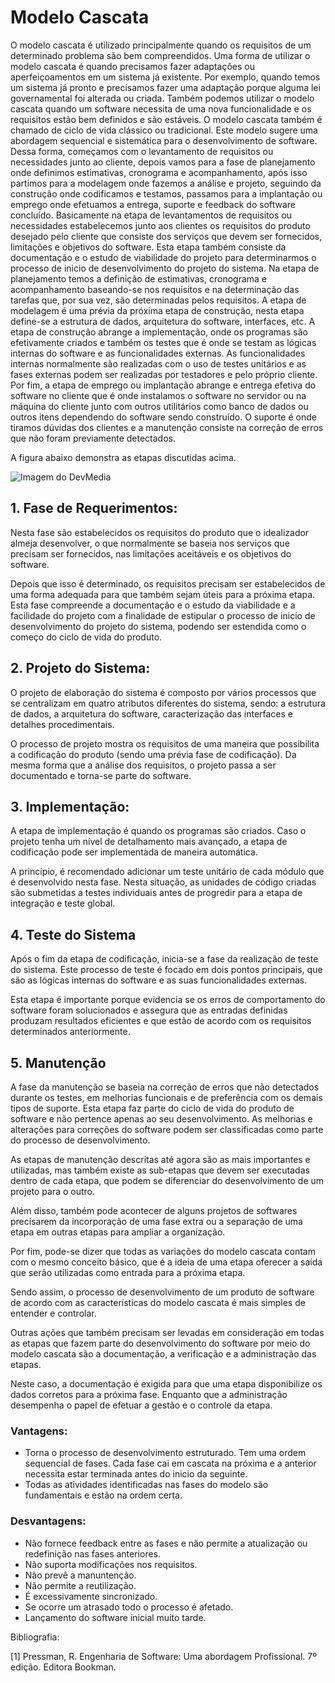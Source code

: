 # Modelo Cascata

O modelo cascata é utilizado principalmente quando os requisitos de um determinado
problema são bem compreendidos. Uma forma de utilizar o modelo cascata é quando precisamos
fazer adaptações ou aperfeiçoamentos em um sistema já existente. Por exemplo, quando
temos um sistema já pronto e precisamos fazer uma adaptação porque alguma lei governamental
foi alterada ou criada.
Também podemos utilizar o modelo cascata quando um software necessita de uma nova funcionalidade e os requisitos estão bem definidos e são estáveis.
O modelo cascata também é chamado de ciclo de vida clássico ou tradicional.
Este modelo sugere uma abordagem sequencial e sistemática para o desenvolvimento de software. Dessa forma, começamos com o levantamento
de requisitos ou necessidades junto ao cliente, depois vamos para a fase de planejamento onde definimos estimativas, cronograma e acompanhamento, após isso partimos para a modelagem
onde fazemos a análise e projeto, seguindo da construção onde codificamos e testamos, passamos para a implantação ou emprego onde efetuamos a entrega, suporte e feedback do software concluído.
Basicamente na etapa de levantamentos de requisitos ou necessidades estabelecemos junto aos clientes os requisitos do produto desejado pelo cliente
que consiste dos serviços que devem ser fornecidos, limitações e objetivos do software. Esta etapa também consiste da documentação e o estudo de viabilidade do projeto para determinarmos o processo de inicio de desenvolvimento do projeto do sistema. Na etapa de planejamento temos a definição de estimativas, cronograma e acompanhamento baseando-se nos requisitos e na determinação das tarefas que, por sua vez, são determinadas pelos requisitos. A etapa de modelagem é uma prévia da próxima etapa de construção, nesta etapa define-se a estrutura de dados, arquitetura do software, interfaces, etc. A etapa de construção abrange a implementação, onde os programas são efetivamente criados e também os testes que é onde se testam as lógicas internas do software e as funcionalidades externas. As funcionalidades internas normalmente são realizadas com o uso de testes unitários e as fases externas podem ser realizadas por testadores e pelo próprio cliente. Por fim, a etapa de emprego ou implantação abrange e entrega efetiva do software no cliente que é onde instalamos o software no servidor ou na máquina do cliente junto com outros utilitários como banco de dados ou outros itens dependendo do software sendo construído. O suporte é onde tiramos dúvidas dos clientes e a manutenção consiste na correção de erros que não foram previamente detectados.

A figura abaixo demonstra as etapas discutidas acima.   


![Imagem do DevMedia](https://i.imgur.com/coI72OP.png)

## 1. Fase de Requerimentos:   
Nesta fase são estabelecidos os requisitos do produto que o idealizador almeja desenvolver, o que normalmente se baseia nos serviços que precisam ser fornecidos, nas limitações aceitáveis e os objetivos do software.

Depois que isso é determinado, os requisitos precisam ser estabelecidos de uma forma adequada para que também sejam úteis para a próxima etapa. Esta fase compreende a documentação e o estudo da viabilidade e a facilidade do projeto com a finalidade de estipular o processo de inicio de desenvolvimento do projeto do sistema, podendo ser estendida como o começo do ciclo de vida do produto.

## 2. Projeto do Sistema:

O projeto de elaboração do sistema é composto por vários processos que se centralizam em quatro atributos diferentes do sistema, sendo: a estrutura de dados, a arquitetura do software, caracterização das interfaces e detalhes procedimentais.

O processo de projeto mostra os requisitos de uma maneira que possibilita a codificação do produto (sendo uma prévia fase de codificação). Da mesma forma que a análise dos requisitos, o projeto passa a ser documentado e torna-se parte do software.

## 3. Implementação:

A etapa de implementação é quando os programas são criados. Caso o projeto tenha um nível de detalhamento mais avançado, a etapa de codificação pode ser implementada de maneira automática.

A princípio, é recomendado adicionar um teste unitário de cada módulo que é desenvolvido nesta fase. Nesta situação, as unidades de código criadas são submetidas a testes individuais antes de progredir para a etapa de integração e teste global.

## 4. Teste do Sistema

Após o fim da etapa de codificação, inicia-se a fase da realização de teste do sistema. Este processo de teste é focado em dois pontos principais, que são as lógicas internas do software e as suas funcionalidades externas.

Esta etapa é importante porque evidencia se os erros de comportamento do software foram solucionados e assegura que as entradas definidas produzam resultados eficientes e que estão de acordo com os requisitos determinados anteriormente.

## 5. Manutenção

A fase da manutenção se baseia na correção de erros que não detectados durante os testes, em melhorias funcionais e de preferência com os demais tipos de suporte. Esta etapa faz parte do ciclo de vida do produto de software e não pertence apenas ao seu desenvolvimento. As melhorias e alterações para correções do software podem ser classificadas como parte do processo de desenvolvimento.

As etapas de manutenção descritas até agora são as mais importantes e utilizadas, mas também existe as sub-etapas que devem ser executadas dentro de cada etapa, que podem se diferenciar do desenvolvimento de um projeto para o outro.

Além disso, também pode acontecer de alguns projetos de softwares precisarem da incorporação de uma fase extra ou a separação de uma etapa em outras etapas para ampliar a organização.

Por fim, pode-se dizer que todas as variações do modelo cascata contam com o mesmo conceito básico, que é a ideia de uma etapa oferecer a saída que serão utilizadas como entrada para a próxima etapa.

Sendo assim, o processo de desenvolvimento de um produto de software de acordo com as características do modelo cascata é mais simples de entender e controlar.

Outras ações que também precisam ser levadas em consideração em todas as etapas que fazem parte do desenvolvimento do software por meio do modelo cascata são a documentação, a verificação e a administração das etapas.

Neste caso, a documentação é exigida para que uma etapa disponibilize os dados corretos para a próxima fase.  Enquanto que a administração desempenha o papel de efetuar a gestão e o controle da etapa.

### Vantagens:
* Torna o processo de desenvolvimento estruturado. Tem uma ordem sequencial de fases. Cada fase cai em cascata na próxima e a anterior necessita estar terminada antes do inicio da seguinte.
* Todas as atividades identificadas nas fases do modelo são fundamentais e estão na ordem certa.

### Desvantagens:

* Não fornece feedback entre as fases e não permite a atualização ou redefinição nas fases anteriores.
* Não suporta modificações nos requisitos.
* Não prevê a manuntenção.
* Não permite a reutilização.
* É excessivamente sincronizado.
* Se ocorre um atrasado todo o processo é afetado.
* Lançamento do software inicial muito tarde.







Bibliografia:

[1] Pressman, R. Engenharia de Software: Uma abordagem Profissional. 7º edição. Editora Bookman.                 
